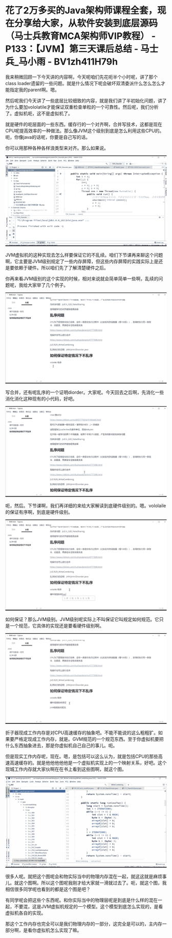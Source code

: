 # 花了2万多买的Java架构师课程全套，现在分享给大家，从软件安装到底层源码（马士兵教育MCA架构师VIP教程） - P133：【JVM】第三天课后总结 - 马士兵_马小雨 - BV1zh411H79h

我来稍微回顾一下今天讲的内容啊，今天呢咱们先花呃半个小时呢，讲了那个class loader遗留的一些问题。就是什么情况下呢会破坏双清委派什么怎么怎么才能指定我的parent啊。嗯。

然后呢我们今天讲了一些底层比较细致的内容，就是我们讲了半初始化问题，讲了为什么要加vololatile才能保证双重检查单粒的一个可靠性。然后呢，我们分析了。虚拟机呃，这不是虚拟机了。

就是硬件的呃层面的一些东西。缓存行的一个对齐啊，合并写技术，这都是现在CPU呢提高效率的一种做法。那么像JVM这个级别到底是怎么利用这些CPU的。呃，你像java的话呢，你要是自己写的话。

你可以用那种各种各样浪类型来对齐。那么如果说。

![](img/1566dd2eb7c11eee20ba84aaae415b82_1.png)

JVM虚拟机的这种实现去怎么样要保证它的不乱续。咱们下节课再来聊这个问题啊，它主要是JVM级别规定了一些内存屏障，但这些内存屏障的实践实际上是还是要依赖于硬件。所以咱们先了了解清楚硬件之后。

你再来看JVM级别的这个实现的时候，相对来说就会简单简单一些啊，乱续的问题呢，我给大家举了几个例子。

![](img/1566dd2eb7c11eee20ba84aaae415b82_3.png)

写合并，还有呢乱序的一个证明diorder。大家呢。今天回去之后啊，先消化一些消化消化这种现有的小代码，好吧。



![](img/1566dd2eb7c11eee20ba84aaae415b82_5.png)

呃，然后。下节课啊，我们再详细的来给大家解读到底硬件级别的。嗯。vololaile的保证有序啊，到底是硬件级别。



![](img/1566dd2eb7c11eee20ba84aaae415b82_7.png)

如何保证？那么JVM级别。JVM级别呢实际上不叫保证它叫规定如何规范。它只是一个规范，它具体的实现还是要看硬件级别啊。



![](img/1566dd2eb7c11eee20ba84aaae415b82_9.png)

折子器现成工作内存是对CPU高速缓存的抽象吧。不能不能说的这么粗粗犷。如果要严格定现成工作内存，就是。GVM规范的一个规范东西。至于你虚拟机要把什么东西抽象进去，那是你虚拟机自己自己的事儿。呃。

但是现实工作内存呢，现在。嗯，是包括可以这么认为，就是包括CPU的那些高速高速缓存的。就是他他他他他是一个虚拟机实现上的一个映射关系，好吧。这个现城工作内存就大家伙啊在在书上看到这些图啊，就这个图。



![](img/1566dd2eb7c11eee20ba84aaae415b82_11.png)

很多人呢。就把这个图呢会和物实际当中的物理内存混在一起，就这这就是麻烦事儿。就这个图啊。所以这个图呢我刚才给大家就一滑就过去了。呃，就这个图，我相信很多同学呢也看到的都是这个图是吧？

有同学呢会把这些个东西呢。和你实际当中的物理层呢是到底是什么样的混在一起，不要混，这是JVM虚拟机规定的一个模型。这个模型到底怎么实现的，是看虚拟机各自的实现。

那这个工作内存也完全可以是我们物理内存的一部分，这完全是可以的，主内存一部分啊，是看你虚拟机怎么实现了嘛。

